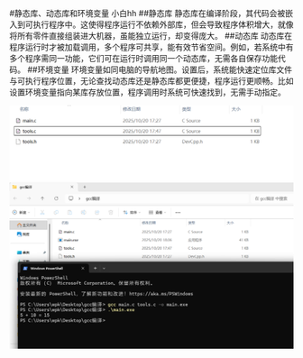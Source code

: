 #静态库、动态库和环境变量
小白hh
##静态库
静态库在编译阶段，其代码会被嵌入到可执行程序中。这使得程序运行不依赖外部库，但会导致程序体积增大，就像将所有零件直接组装进大机器，虽能独立运行，却变得庞大。
##动态库
动态库在程序运行时才被加载调用，多个程序可共享，能有效节省空间。例如，若系统中有多个程序需同一功能，它们可在运行时调用同一个动态库，无需各自保存功能代码。
##环境变量
环境变量如同电脑的导航地图。设置后，系统能快速定位库文件与可执行程序位置，无论查找动态库还是静态库都更便捷，程序运行更顺畅。比如设置环境变量指向某库存放位置，程序调用时系统可快速找到，无需手动指定。





 ![初始状态](first.png)
 ![gcc编译后状态](second.png)
